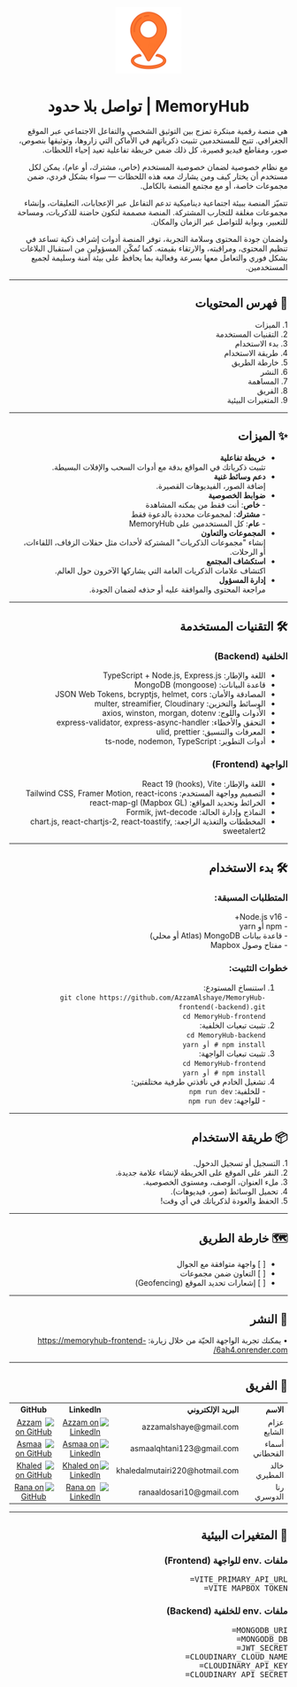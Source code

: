 <div dir="rtl">

<p align="center">
  <img src="/public/m-logo.webp" alt="MemoryHub Logo" width="120" />
</p>

<h1 align="center">MemoryHub | تواصل بلا حدود</h1>

<p align="right">
هي منصة رقمية مبتكرة تمزج بين التوثيق الشخصي والتفاعل الاجتماعي عبر الموقع الجغرافي. تتيح للمستخدمين تثبيت ذكرياتهم في الأماكن التي زاروها، وتوثيقها بنصوص، صور، ومقاطع فيديو قصيرة، كل ذلك ضمن خريطة تفاعلية تعيد إحياء اللحظات.

مع نظام خصوصية لضمان خصوصية المستخدم (خاص، مشترك، أو عام)، يمكن لكل مستخدم أن يختار كيف ومن يشارك معه هذه اللحظات — سواء بشكل فردي، ضمن مجموعات خاصة، أو مع مجتمع المنصة بالكامل.

تتميّز المنصة ببيئة اجتماعية ديناميكية تدعم التفاعل عبر الإعجابات، التعليقات، وإنشاء مجموعات مغلقة للتجارب المشتركة. المنصة مصممة لتكون حاضنة للذكريات، ومساحة للتعبير، وبوابة للتواصل عبر الزمان والمكان.

ولضمان جودة المحتوى وسلامة التجربة، توفر المنصة أدوات إشراف ذكية تساعد في تنظيم المحتوى، ومراقبته، والارتقاء بقيمته. كما تُمكّن المسؤولين من استقبال البلاغات بشكل فوري والتعامل معها بسرعة وفعالية بما يحافظ على بيئة آمنة وسليمة لجميع المستخدمين.
</p>

<hr>

<h2 align="right">🚀 فهرس المحتويات</h2>

<p align="right">
1. الميزات<br>
2. التقنيات المستخدمة<br>
3. بدء الاستخدام<br>
4. طريقة الاستخدام<br>
5. خارطة الطريق<br>
6. النشر<br>
7. المساهمة<br>
8. الفريق<br>
9. المتغيرات البيئية
</p>

<hr>

<h2 align="right">✨ الميزات</h2>

<ul align="right">
  <li><strong>خريطة تفاعلية</strong><br>تثبيت ذكرياتك في المواقع بدقة مع أدوات السحب والإفلات البسيطة.</li>
  <li><strong>دعم وسائط غنية</strong><br>إضافة الصور، الفيديوهات القصيرة.</li>
  <li><strong>ضوابط الخصوصية</strong><br>
    - <strong>خاص</strong>: أنت فقط من يمكنه المشاهدة<br>
    - <strong>مشترك</strong>: لمجموعات محددة بالدعوة فقط<br>
    - <strong>عام</strong>: كل المستخدمين على MemoryHub
  </li>
  <li><strong>المجموعات والتعاون</strong><br>إنشاء "مجموعات الذكريات" المشتركة لأحداث مثل حفلات الزفاف، اللقاءات، أو الرحلات.</li>
  <li><strong>استكشاف المجتمع</strong><br>اكتشاف علامات الذكريات العامة التي يشاركها الآخرون حول العالم.</li>
  <li><strong>إدارة المسؤول</strong><br>مراجعة المحتوى والموافقة عليه أو حذفه لضمان الجودة.</li>
</ul>

<hr>

<h2 align="right">🛠️ التقنيات المستخدمة</h2>

<h3 align="right">الخلفية (Backend)</h3>
<ul align="right">
  <li>اللغة والإطار: TypeScript + Node.js, Express.js</li>
  <li>قاعدة البيانات: MongoDB (mongoose)</li>
  <li>المصادقة والأمان: JSON Web Tokens, bcryptjs, helmet, cors</li>
  <li>الوسائط والتخزين: multer, streamifier, Cloudinary</li>
  <li>الأدوات واللوج: axios, winston, morgan, dotenv</li>
  <li>التحقق والأخطاء: express-validator, express-async-handler</li>
  <li>المعرفات والتنسيق: ulid, prettier</li>
  <li>أدوات التطوير: ts-node, nodemon, TypeScript</li>
</ul>

<h3 align="right">الواجهة (Frontend)</h3>
<ul align="right">
  <li>اللغة والإطار: React 19 (hooks), Vite</li>
  <li>التصميم وواجهة المستخدم: Tailwind CSS, Framer Motion, react-icons</li>
  <li>الخرائط وتحديد المواقع: react-map-gl (Mapbox GL)</li>
  <li>النماذج وإدارة الحالة: Formik, jwt-decode</li>
  <li>المخططات والتغذية الراجعة: chart.js, react-chartjs-2, react-toastify, sweetalert2</li>
</ul>

<hr>

<h2 align="right">🛠️ بدء الاستخدام</h2>

<h3 align="right">المتطلبات المسبقة:</h3>
<p align="right">
- Node.js v16+<br>
- npm أو yarn<br>
- قاعدة بيانات MongoDB (Atlas أو محلي)<br>
- مفتاح وصول Mapbox
</p>

<h3 align="right">خطوات التثبيت:</h3>
<ol align="right">
  <li>استنساخ المستودع:<br>
    <code>git clone https://github.com/AzzamAlshaye/MemoryHub-frontend(-backend).git<br>cd MemoryHub-frontend</code>
  </li>
  <li>تثبيت تبعيات الخلفية:<br>
    <code>cd MemoryHub-backend<br>npm install # أو yarn</code>
  </li>
  <li>تثبيت تبعيات الواجهة:<br>
    <code>cd MemoryHub-frontend<br>npm install # أو yarn</code>
  </li>
  <li>تشغيل الخادم في نافذتي طرفية مختلفتين:<br>
    - للخلفية: <code>npm run dev</code><br>
    - للواجهة: <code>npm run dev</code>
  </li>
</ol>

<hr>

<h2 align="right">📦 طريقة الاستخدام</h2>
<p align="right">
1. التسجيل أو تسجيل الدخول.<br>
2. النقر على الموقع على الخريطة لإنشاء علامة جديدة.<br>
3. ملء العنوان، الوصف، ومستوى الخصوصية.<br>
4. تحميل الوسائط (صور، فيديوهات).<br>
5. الحفظ والعودة لذكرياتك في أي وقت!
</p>

<hr>

<h2 align="right">🗺️ خارطة الطريق</h2>
<ul align="right">
  <li>[ ] واجهة متوافقة مع الجوال</li>
  <li>[ ] التعاون ضمن مجموعات</li>
  <li>[ ] إشعارات تحديد الموقع (Geofencing)</li>
</ul>

<hr>

<h2 align="right">🔗 النشر</h2>
<p align="right">
• يمكنك تجربة الواجهة الحيّة من خلال زيارة:  
<a href="https://memoryhub-frontend-6ah4.onrender.com/" target="_blank">https://memoryhub-frontend-6ah4.onrender.com/</a>
</p>

<hr>

<h2 align="right">👥 الفريق</h2>
<div align="right" style="width:100%; clear:both;">
  <table>
    <tr>
      <th align="right">الاسم</th>
      <th align="right">البريد الإلكتروني</th>
      <th align="center">LinkedIn</th>
      <th align="center">GitHub</th>
    </tr>
    <!-- عزام الشايع أولاً -->
    <tr>
      <td align="right">عزام الشايع</td>
      <td align="right">azzamalshaye@gmail.com</td>
      <td align="center">
        <a href="https://www.linkedin.com/in/azzam-alshaye/">
          <img src="https://img.shields.io/badge/-LinkedIn-0A66C2?style=flat-square&logo=linkedin&logoColor=white" alt="Azzam on LinkedIn" height="20"/>
        </a>
      </td>
      <td align="center">
        <a href="https://github.com/AzzamAlshaye">
          <img src="https://img.shields.io/badge/-GitHub-181717?style=flat-square&logo=github&logoColor=white" alt="Azzam on GitHub" height="20"/>
        </a>
      </td>
    </tr>
    <tr>
      <td align="right">أسماء القحطاني</td>
      <td align="right">asmaalqhtani123@gmail.com</td>
      <td align="center">
        <a href="https://www.linkedin.com/in/asmaalqahtani/">
          <img src="https://img.shields.io/badge/-LinkedIn-0A66C2?style=flat-square&logo=linkedin&logoColor=white" alt="Asmaa on LinkedIn" height="20"/>
        </a>
      </td>
      <td align="center">
        <a href="https://github.com/AAbAlQahtani">
          <img src="https://img.shields.io/badge/-GitHub-181717?style=flat-square&logo=github&logoColor=white" alt="Asmaa on GitHub" height="20"/>
        </a>
      </td>
    </tr>
    <tr>
      <td align="right">خالد المطيري</td>
      <td align="right">khaledalmutairi220@hotmail.com</td>
      <td align="center">
        <a href="https://www.linkedin.com/in/khaled-almutairi-06450228a">
          <img src="https://img.shields.io/badge/-LinkedIn-0A66C2?style=flat-square&logo=linkedin&logoColor=white" alt="Khaled on LinkedIn" height="20"/>
        </a>
      </td>
      <td align="center">
        <a href="https://github.com/g39g1">
          <img src="https://img.shields.io/badge/-GitHub-181717?style=flat-square&logo=github&logoColor=white" alt="Khaled on GitHub" height="20"/>
        </a>
      </td>
    </tr>
    <tr>
      <td align="right">رنا الدوسري</td>
      <td align="right">ranaaldosari10@gmail.com</td>
      <td align="center">
        <a href="https://www.linkedin.com/in/rana-aldosari-08b84a2a7/">
          <img src="https://img.shields.io/badge/-LinkedIn-0A66C2?style=flat-square&logo=linkedin&logoColor=white" alt="Rana on LinkedIn" height="20"/>
        </a>
      </td>
      <td align="center">
        <a href="https://github.com/RanaAldosari">
          <img src="https://img.shields.io/badge/-GitHub-181717?style=flat-square&logo=github&logoColor=white" alt="Rana on GitHub" height="20"/>
        </a>
      </td>
    </tr>
  </table>
</div>

<hr>

<h2 align="right">🔑 المتغيرات البيئية</h2>

<h3 align="right">ملفات .env للواجهة (Frontend)</h3>
<pre align="right">
VITE_PRIMARY_API_URL=
VITE_MAPBOX_TOKEN=
</pre>

<h3 align="right">ملفات .env للخلفية (Backend)</h3>
<pre align="right">
MONGODB_URI=
MONGODB_DB=
JWT_SECRET=
CLOUDINARY_CLOUD_NAME=
CLOUDINARY_API_KEY=
CLOUDINARY_API_SECRET=
</pre>

</div>

